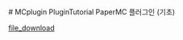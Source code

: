 <head>
  <link href="https://fonts.googleapis.com/icon?family=Material+Icons" rel="stylesheet">
</head>

<body>
 # MCplugin PluginTutorial
  PaperMC 플러그인 (기초)
 
  <a href="https://github.com/Pincette1223/MCplugin-tutorial/releases/download/v1.0/PluginTutorial.jar"><span class="material-icons-outlined">
   <span class="material-icons-outlined">
     file_download
   </span>
  </a>
</body>
